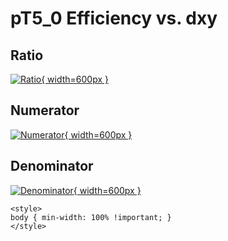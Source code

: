 # pT5_0 Efficiency vs. dxy

## Ratio

[![Ratio](../mtv/var/pT5_0_eff_dxy.png){ width=600px }](../mtv/var/pT5_0_eff_dxy.pdf)

## Numerator

[![Numerator](../mtv/num/pT5_0_eff_dxy_num.png){ width=600px }](../mtv/num/pT5_0_eff_dxy_num.pdf)

## Denominator

[![Denominator](../mtv/den/pT5_0_eff_dxy_den.png){ width=600px }](../mtv/den/pT5_0_eff_dxy_den.pdf)


``` {=html}
<style>
body { min-width: 100% !important; }
</style>
```
